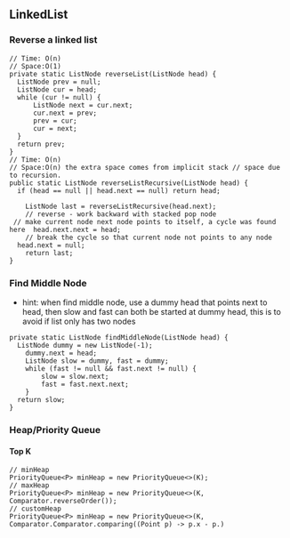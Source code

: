 ## LinkedList
### Reverse a linked list
```
// Time: O(n)
// Space:O(1)
private static ListNode reverseList(ListNode head) {  
  ListNode prev = null;  
  ListNode cur = head;  
  while (cur != null) {  
	  ListNode next = cur.next;  
      cur.next = prev;  
      prev = cur;  
      cur = next;  
  }  
  return prev;  
}
// Time: O(n)
// Space:O(n) the extra space comes from implicit stack // space due to recursion.
public static ListNode reverseListRecursive(ListNode head) {  
  if (head == null || head.next == null) return head;  
  
    ListNode last = reverseListRecursive(head.next);  
    // reverse - work backward with stacked pop node  
 // make current node next node points to itself, a cycle was found here  head.next.next = head;  
    // break the cycle so that current node not points to any node  
  head.next = null;  
    return last;  
}
```
### Find Middle Node
- hint: when find middle node, use a dummy head that points next to head,  then slow and fast can both be started at dummy head, this is to avoid if list only has two nodes
```
private static ListNode findMiddleNode(ListNode head) {  
  ListNode dummy = new ListNode(-1);  
    dummy.next = head;  
    ListNode slow = dummy, fast = dummy;  
    while (fast != null && fast.next != null) {  
		slow = slow.next;  
        fast = fast.next.next;  
    }  
  return slow;  
}
```
### Heap/Priority Queue
#### Top K
```
// minHeap
PriorityQueue<P> minHeap = new PriorityQueue<>(K);
// maxHeap
PriorityQueue<P> minHeap = new PriorityQueue<>(K, Comparator.reverseOrder());
// customHeap
PriorityQueue<P> minHeap = new PriorityQueue<>(K, Comparator.Comparator.comparing((Point p) -> p.x - p.)
```
<!--stackedit_data:
eyJoaXN0b3J5IjpbODk0NjUwODM1LC0xNTA1ODQ3MDU0LC0xNj
I1MzAxMDQ2XX0=
-->